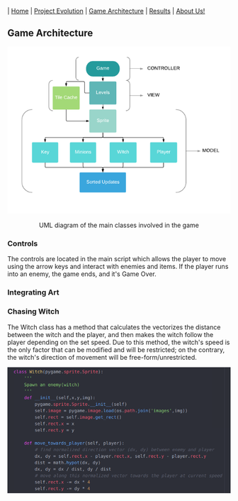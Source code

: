 | [Home](index.md) 	| [Project Evolution](ProjectEvolution.md)  | [Game Architecture](GameArchitecture.md) 	| [Results](Results.md)  | [About Us!](AboutUs.md)

## Game Architecture 

<p align="center"><img src="flowchart.png"/></p>
<p align="center">
  UML diagram of the main classes involved in the game
</p>

### Controls
The controls are located in the main script which allows the player to move using the arrow keys and interact with enemies and items. If the player runs into an enemy, the game ends, and it's Game Over.

### Integrating Art

### Chasing Witch
The Witch class has a method that calculates the vectorizes the distance between the witch and the player, and then makes the witch follow the player depending on the set speed. Due to this method, the witch's speed is the only factor that can be modified and will be restricted; on the contrary, the witch's direction of movement will be free-form/unrestricted. 
<p align="center"><img src="witch_code.png" width="600"/></p>


